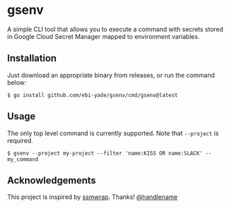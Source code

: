 # gsenv
A simple CLI tool that allows you to execute a command with secrets stored in Google Cloud Secret Manager mapped to environment variables.

## Installation

Just download an appropriate binary from releases, or run the command below:

```console
$ go install github.com/ebi-yade/gsenv/cmd/gsenv@latest
```

## Usage

The only top level command is currently supported.  Note that `--project` is required.

```console
$ gsenv --project my-project --filter 'name:KISS OR name:SLACK' -- my_command
```

## Acknowledgements

This project is inspired by [ssmwrap](https://github.com/handlename/ssmwrap).  Thanks! [@handlename](https://github.com/handlename)
